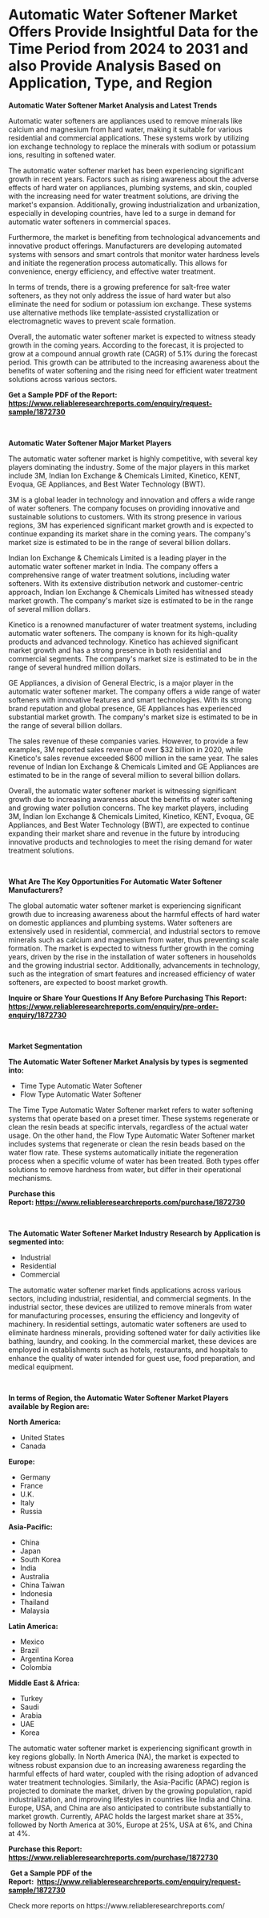 <p><h1>Automatic Water Softener Market Offers Provide Insightful Data for the Time Period from 2024 to 2031 and also Provide Analysis Based on Application, Type, and Region</h1></p><p><strong>Automatic Water Softener Market Analysis and Latest Trends</strong></p>
<p><p>Automatic water softeners are appliances used to remove minerals like calcium and magnesium from hard water, making it suitable for various residential and commercial applications. These systems work by utilizing ion exchange technology to replace the minerals with sodium or potassium ions, resulting in softened water.</p><p>The automatic water softener market has been experiencing significant growth in recent years. Factors such as rising awareness about the adverse effects of hard water on appliances, plumbing systems, and skin, coupled with the increasing need for water treatment solutions, are driving the market's expansion. Additionally, growing industrialization and urbanization, especially in developing countries, have led to a surge in demand for automatic water softeners in commercial spaces.</p><p>Furthermore, the market is benefiting from technological advancements and innovative product offerings. Manufacturers are developing automated systems with sensors and smart controls that monitor water hardness levels and initiate the regeneration process automatically. This allows for convenience, energy efficiency, and effective water treatment.</p><p>In terms of trends, there is a growing preference for salt-free water softeners, as they not only address the issue of hard water but also eliminate the need for sodium or potassium ion exchange. These systems use alternative methods like template-assisted crystallization or electromagnetic waves to prevent scale formation.</p><p>Overall, the automatic water softener market is expected to witness steady growth in the coming years. According to the forecast, it is projected to grow at a compound annual growth rate (CAGR) of 5.1% during the forecast period. This growth can be attributed to the increasing awareness about the benefits of water softening and the rising need for efficient water treatment solutions across various sectors.</p></p>
<p><strong>Get a Sample PDF of the Report:&nbsp; <a href="https://www.reliableresearchreports.com/enquiry/request-sample/1872730">https://www.reliableresearchreports.com/enquiry/request-sample/1872730</a></strong></p>
<p>&nbsp;</p>
<p><strong>Automatic Water Softener Major Market Players</strong></p>
<p><p>The automatic water softener market is highly competitive, with several key players dominating the industry. Some of the major players in this market include 3M, Indian Ion Exchange & Chemicals Limited, Kinetico, KENT, Evoqua, GE Appliances, and Best Water Technology (BWT).</p><p>3M is a global leader in technology and innovation and offers a wide range of water softeners. The company focuses on providing innovative and sustainable solutions to customers. With its strong presence in various regions, 3M has experienced significant market growth and is expected to continue expanding its market share in the coming years. The company's market size is estimated to be in the range of several billion dollars.</p><p>Indian Ion Exchange & Chemicals Limited is a leading player in the automatic water softener market in India. The company offers a comprehensive range of water treatment solutions, including water softeners. With its extensive distribution network and customer-centric approach, Indian Ion Exchange & Chemicals Limited has witnessed steady market growth. The company's market size is estimated to be in the range of several million dollars.</p><p>Kinetico is a renowned manufacturer of water treatment systems, including automatic water softeners. The company is known for its high-quality products and advanced technology. Kinetico has achieved significant market growth and has a strong presence in both residential and commercial segments. The company's market size is estimated to be in the range of several hundred million dollars.</p><p>GE Appliances, a division of General Electric, is a major player in the automatic water softener market. The company offers a wide range of water softeners with innovative features and smart technologies. With its strong brand reputation and global presence, GE Appliances has experienced substantial market growth. The company's market size is estimated to be in the range of several billion dollars.</p><p>The sales revenue of these companies varies. However, to provide a few examples, 3M reported sales revenue of over $32 billion in 2020, while Kinetico's sales revenue exceeded $600 million in the same year. The sales revenue of Indian Ion Exchange & Chemicals Limited and GE Appliances are estimated to be in the range of several million to several billion dollars.</p><p>Overall, the automatic water softener market is witnessing significant growth due to increasing awareness about the benefits of water softening and growing water pollution concerns. The key market players, including 3M, Indian Ion Exchange & Chemicals Limited, Kinetico, KENT, Evoqua, GE Appliances, and Best Water Technology (BWT), are expected to continue expanding their market share and revenue in the future by introducing innovative products and technologies to meet the rising demand for water treatment solutions.</p></p>
<p>&nbsp;</p>
<p><strong>What Are The Key Opportunities For Automatic Water Softener Manufacturers?</strong></p>
<p><p>The global automatic water softener market is experiencing significant growth due to increasing awareness about the harmful effects of hard water on domestic appliances and plumbing systems. Water softeners are extensively used in residential, commercial, and industrial sectors to remove minerals such as calcium and magnesium from water, thus preventing scale formation. The market is expected to witness further growth in the coming years, driven by the rise in the installation of water softeners in households and the growing industrial sector. Additionally, advancements in technology, such as the integration of smart features and increased efficiency of water softeners, are expected to boost market growth.</p></p>
<p><strong>Inquire or Share Your Questions If Any Before Purchasing This Report: <a href="https://www.reliableresearchreports.com/enquiry/pre-order-enquiry/1872730">https://www.reliableresearchreports.com/enquiry/pre-order-enquiry/1872730</a></strong></p>
<p>&nbsp;</p>
<p><strong>Market Segmentation</strong></p>
<p><strong>The Automatic Water Softener Market Analysis by types is segmented into:</strong></p>
<p><ul><li>Time Type Automatic Water Softener</li><li>Flow Type Automatic Water Softener</li></ul></p>
<p><p>The Time Type Automatic Water Softener market refers to water softening systems that operate based on a preset timer. These systems regenerate or clean the resin beads at specific intervals, regardless of the actual water usage. On the other hand, the Flow Type Automatic Water Softener market includes systems that regenerate or clean the resin beads based on the water flow rate. These systems automatically initiate the regeneration process when a specific volume of water has been treated. Both types offer solutions to remove hardness from water, but differ in their operational mechanisms.</p></p>
<p><strong>Purchase this Report:&nbsp;<a href="https://www.reliableresearchreports.com/purchase/1872730">https://www.reliableresearchreports.com/purchase/1872730</a></strong></p>
<p>&nbsp;</p>
<p><strong>The Automatic Water Softener Market Industry Research by Application is segmented into:</strong></p>
<p><ul><li>Industrial</li><li>Residential</li><li>Commercial</li></ul></p>
<p><p>The automatic water softener market finds applications across various sectors, including industrial, residential, and commercial segments. In the industrial sector, these devices are utilized to remove minerals from water for manufacturing processes, ensuring the efficiency and longevity of machinery. In residential settings, automatic water softeners are used to eliminate hardness minerals, providing softened water for daily activities like bathing, laundry, and cooking. In the commercial market, these devices are employed in establishments such as hotels, restaurants, and hospitals to enhance the quality of water intended for guest use, food preparation, and medical equipment.</p></p>
<p>&nbsp;</p>
<p><strong>In terms of Region, the Automatic Water Softener Market Players available by Region are:</strong></p>
<p>
    <p> <strong> North America: </strong>
        <ul>
            <li>United States</li>
            <li>Canada</li>
        </ul>
        </p> 
    <p> <strong> Europe: </strong>
        <ul>
            <li>Germany</li>
            <li>France</li>
            <li>U.K.</li>
            <li>Italy</li>
            <li>Russia</li>
        </ul>
        </p> 
    <p> <strong> Asia-Pacific: </strong>
        <ul>
            <li>China</li>
            <li>Japan</li>
            <li>South Korea</li>
            <li>India</li>
            <li>Australia</li>
            <li>China Taiwan</li>
            <li>Indonesia</li>
            <li>Thailand</li>
            <li>Malaysia</li>
        </ul>
        </p> 
    <p> <strong> Latin America: </strong>
        <ul>
            <li>Mexico</li>
            <li>Brazil</li>
            <li>Argentina Korea</li>
            <li>Colombia</li>
        </ul>
        </p> 
    <p> <strong> Middle East & Africa: </strong>
        <ul>
            <li>Turkey</li>
            <li>Saudi</li>
            <li>Arabia</li>
            <li>UAE</li>
            <li>Korea</li>
        </ul>
    </p>
    </p>
<p><p>The automatic water softener market is experiencing significant growth in key regions globally. In North America (NA), the market is expected to witness robust expansion due to an increasing awareness regarding the harmful effects of hard water, coupled with the rising adoption of advanced water treatment technologies. Similarly, the Asia-Pacific (APAC) region is projected to dominate the market, driven by the growing population, rapid industrialization, and improving lifestyles in countries like India and China. Europe, USA, and China are also anticipated to contribute substantially to market growth. Currently, APAC holds the largest market share at 35%, followed by North America at 30%, Europe at 25%, USA at 6%, and China at 4%.</p></p>
<p><strong>Purchase this Report: <a href="https://www.reliableresearchreports.com/purchase/1872730">https://www.reliableresearchreports.com/purchase/1872730</a></strong></p>
<p>&nbsp;<strong>Get a Sample PDF of the Report:&nbsp;&nbsp;<a href="https://www.reliableresearchreports.com/enquiry/request-sample/1872730">https://www.reliableresearchreports.com/enquiry/request-sample/1872730</a></strong></p>
<p><strong></strong></p>
<p>Check more reports on https://www.reliableresearchreports.com/</p>